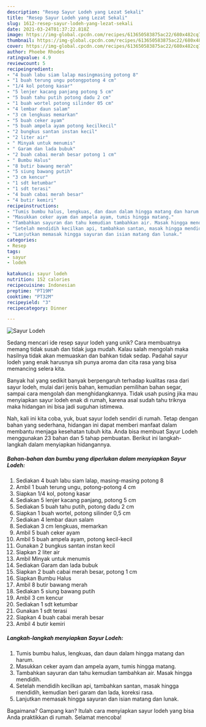 ```yaml
---
description: "Resep Sayur Lodeh yang Lezat Sekali"
title: "Resep Sayur Lodeh yang Lezat Sekali"
slug: 1612-resep-sayur-lodeh-yang-lezat-sekali
date: 2021-03-24T01:37:22.818Z
image: https://img-global.cpcdn.com/recipes/613650583875ac22/680x482cq70/sayur-lodeh-foto-resep-utama.jpg
thumbnail: https://img-global.cpcdn.com/recipes/613650583875ac22/680x482cq70/sayur-lodeh-foto-resep-utama.jpg
cover: https://img-global.cpcdn.com/recipes/613650583875ac22/680x482cq70/sayur-lodeh-foto-resep-utama.jpg
author: Phoebe Rhodes
ratingvalue: 4.9
reviewcount: 5
recipeingredient:
- "4 buah labu siam lalap masingmasing potong 8"
- "1 buah terung ungu potongpotong 4 cm"
- "1/4 kol potong kasar"
- "5 lenjer kacang panjang potong 5 cm"
- "5 buah tahu putih potong dadu 2 cm"
- "1 buah wortel potong silinder 05 cm"
- "4 lembar daun salam"
- "3 cm lengkuas memarkan"
- "5 buah ceker ayam"
- "5 buah ampela ayam potong kecilkecil"
- "2 bungkus santan instan kecil"
- "2 liter air"
- " Minyak untuk menumis"
- " Garam dan lada bubuk"
- "2 buah cabai merah besar potong 1 cm"
- " Bumbu Halus"
- "8 butir bawang merah"
- "5 siung bawang putih"
- "3 cm kencur"
- "1 sdt ketumbar"
- "1 sdt terasi"
- "4 buah cabai merah besar"
- "4 butir kemiri"
recipeinstructions:
- "Tumis bumbu halus, lengkuas, dan daun dalam hingga matang dan harum."
- "Masukkan ceker ayam dan ampela ayam, tumis hingga matang."
- "Tambahkan sayuran dan tahu kemudian tambahkan air. Masak hingga mendidih."
- "Setelah mendidih kecilkan api, tambahkan santan, masak hingga mendidih, kemudian beri garam dan lada, koreksi rasa."
- "Lanjutkan memasak hingga sayuran dan isian matang dan lunak."
categories:
- Resep
tags:
- sayur
- lodeh

katakunci: sayur lodeh 
nutrition: 152 calories
recipecuisine: Indonesian
preptime: "PT19M"
cooktime: "PT32M"
recipeyield: "3"
recipecategory: Dinner

---
```



![Sayur Lodeh](https://img-global.cpcdn.com/recipes/613650583875ac22/680x482cq70/sayur-lodeh-foto-resep-utama.jpg)

Sedang mencari ide resep sayur lodeh yang unik? Cara membuatnya memang tidak susah dan tidak juga mudah. Kalau salah mengolah maka hasilnya tidak akan memuaskan dan bahkan tidak sedap. Padahal sayur lodeh yang enak harusnya sih punya aroma dan cita rasa yang bisa memancing selera kita.

Banyak hal yang sedikit banyak berpengaruh terhadap kualitas rasa dari sayur lodeh, mulai dari jenis bahan, kemudian pemilihan bahan segar, sampai cara mengolah dan menghidangkannya. Tidak usah pusing jika mau menyiapkan sayur lodeh enak di rumah, karena asal sudah tahu triknya maka hidangan ini bisa jadi suguhan istimewa.




Nah, kali ini kita coba, yuk, buat sayur lodeh sendiri di rumah. Tetap dengan bahan yang sederhana, hidangan ini dapat memberi manfaat dalam membantu menjaga kesehatan tubuh kita. Anda bisa membuat Sayur Lodeh menggunakan 23 bahan dan 5 tahap pembuatan. Berikut ini langkah-langkah dalam menyiapkan hidangannya.

<!--inarticleads1-->

##### Bahan-bahan dan bumbu yang diperlukan dalam menyiapkan Sayur Lodeh:

1. Sediakan 4 buah labu siam lalap, masing-masing potong 8
1. Ambil 1 buah terung ungu, potong-potong 4 cm
1. Siapkan 1/4 kol, potong kasar
1. Sediakan 5 lenjer kacang panjang, potong 5 cm
1. Sediakan 5 buah tahu putih, potong dadu 2 cm
1. Siapkan 1 buah wortel, potong silinder 0,5 cm
1. Sediakan 4 lembar daun salam
1. Sediakan 3 cm lengkuas, memarkan
1. Ambil 5 buah ceker ayam
1. Ambil 5 buah ampela ayam, potong kecil-kecil
1. Gunakan 2 bungkus santan instan kecil
1. Siapkan 2 liter air
1. Ambil  Minyak untuk menumis
1. Sediakan  Garam dan lada bubuk
1. Siapkan 2 buah cabai merah besar, potong 1 cm
1. Siapkan  Bumbu Halus
1. Ambil 8 butir bawang merah
1. Sediakan 5 siung bawang putih
1. Ambil 3 cm kencur
1. Sediakan 1 sdt ketumbar
1. Gunakan 1 sdt terasi
1. Siapkan 4 buah cabai merah besar
1. Ambil 4 butir kemiri




<!--inarticleads2-->

##### Langkah-langkah menyiapkan Sayur Lodeh:

1. Tumis bumbu halus, lengkuas, dan daun dalam hingga matang dan harum.
1. Masukkan ceker ayam dan ampela ayam, tumis hingga matang.
1. Tambahkan sayuran dan tahu kemudian tambahkan air. Masak hingga mendidih.
1. Setelah mendidih kecilkan api, tambahkan santan, masak hingga mendidih, kemudian beri garam dan lada, koreksi rasa.
1. Lanjutkan memasak hingga sayuran dan isian matang dan lunak.




Bagaimana? Gampang kan? Itulah cara menyiapkan sayur lodeh yang bisa Anda praktikkan di rumah. Selamat mencoba!
